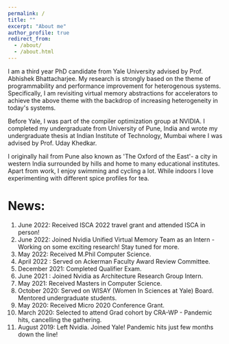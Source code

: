 ```yaml
---
permalink: /
title: ""
excerpt: "About me"
author_profile: true
redirect_from: 
  - /about/
  - /about.html
---
```

I am a third year PhD candidate  from Yale University advised by Prof. Abhishek Bhattacharjee. My research is strongly based on the theme of programmability and performance improvement for heterogenous systems. Specifically, I am revisiting virtual memory abstractions for accelerators to achieve the above theme with the backdrop of increasing heterogeneity in today's systems.

Before Yale, I was part of the compiler optimization group at NVIDIA. I completed my undergraduate from University of Pune, India and wrote my undergraduate thesis at Indian Institute of Technology, Mumbai where I was advised by Prof. Uday Khedkar.

I originally hail from Pune also known as 'The Oxford of the East'- a city in western India surrounded by hills and home to many educational institutes. Apart from work, I enjoy swimming and cycling a lot. While indoors I love experimenting with different spice profiles for tea.


News:
======
1.  June 2022: Received ISCA 2022 travel grant and attended ISCA in person!
2.  June 2022: Joined Nvidia Unified Virtual Memory Team as an Intern - Working on some exciting research! Stay tuned for more.
3.  May 2022: Received M.Phil Computer Science.
4.  April 2022 : Served on Ackerman Faculty Award Review Committee.
5.  December 2021: Completed Qualifier Exam.
6.  June 2021 : Joined Nvidia as Architecture Research Group Intern.
7.  May 2021: Received Masters in Computer Science.
8.  October 2020: Served on WISAY (Women In Sciences at Yale) Board. Mentored undergraduate students.
9.  May 2020: Received Micro 2020 Conference Grant.
10. March 2020: Selected to attend Grad cohort by CRA-WP - Pandemic hits, cancelling the gathering.
11. August 2019: Left Nvidia. Joined Yale!  Pandemic hits just few months down the line!

